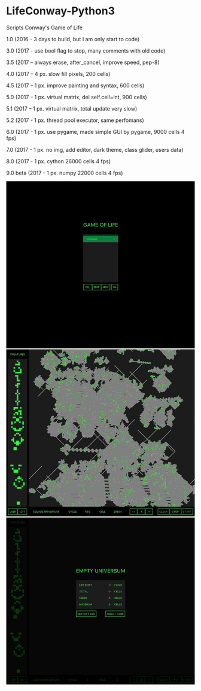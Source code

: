 # LifeConway-Python3

Scripts Conway's Game of Life

1.0 (2016 - 3 days to build, but I am only start to code)

3.0 (2017 - use bool flag to stop, many comments with old code)

3.5 (2017 – always erase, after_cancel, improve speed, pep-8)

4.0 (2017 – 4 px. slow fill pixels, 200 cells)

4.5 (2017 – 1 px. improve painting and syntax, 600 cells)

5.0 (2017 – 1 px. virtual matrix, del self.cell=int, 900 cells)

5.1 (2017 – 1 px. virtual matrix, total update very slow)

5.2 (2017 - 1 px. thread pool executor, same perfomans)

6.0 (2017 - 1 px. use pygame, made simple GUI by pygame, 9000 cells 4 fps)

7.0 (2017 - 1 px. no img, add editor, dark theme, class glider, users data)

8.0 (2017 - 1 px. cython 26000 cells 4 fps)

9.0 beta (2017 - 1 px. numpy 22000 cells 4 fps)

![Screenshot](screenshot/screenshot1.jpg)
![Screenshot](screenshot/screenshot2.jpg)
![Screenshot](screenshot/screenshot3.jpg)


